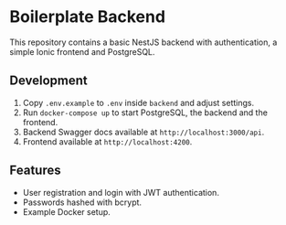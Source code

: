 # Boilerplate Backend

This repository contains a basic NestJS backend with authentication, a simple Ionic frontend and PostgreSQL.

## Development

1. Copy `.env.example` to `.env` inside `backend` and adjust settings.
2. Run `docker-compose up` to start PostgreSQL, the backend and the frontend.
3. Backend Swagger docs available at `http://localhost:3000/api`.
4. Frontend available at `http://localhost:4200`.

## Features

- User registration and login with JWT authentication.
- Passwords hashed with bcrypt.
- Example Docker setup.
